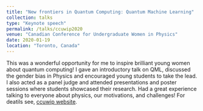 ```yaml
---
title: "New frontiers in Quantum Computing: Quantum Machine Learning"
collection: talks
type: "Keynote speech"
permalink: /talks/ccuwip2020
venue: "Canadian Conference for Undergraduate Women in Physics"
date: 2020-01-19
location: "Toronto, Canada"
---
```


This was a wonderful opportunity for me to inspire brilliant young women about quantum computing! I gave an introductory talk on QML, discussed the gender bias in Physics and encouraged young students to take the lead. I also acted as a panel judge and attended presentations and poster sessions where students showcased their research. Had a great experience talking to everyone about physics, our motivations, and challenges! For deatils see, [ccuwip website](https://ccuwip.cap.ca/). 
